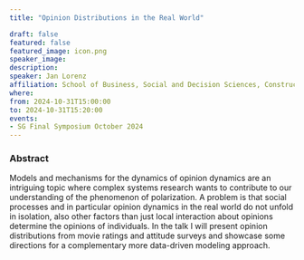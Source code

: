 ```yaml
---
title: "Opinion Distributions in the Real World"

draft: false
featured: false
featured_image: icon.png
speaker_image:
description:
speaker: Jan Lorenz 
affiliation: School of Business, Social and Decision Sciences, Constructor University Bremen (Germany)
where:
from: 2024-10-31T15:00:00
to: 2024-10-31T15:20:00
events:
- SG Final Symposium October 2024 
---
```


### Abstract

Models and mechanisms for the dynamics of opinion dynamics
are an intriguing topic where complex systems research wants
to contribute to our understanding of the phenomenon of
polarization. A problem is that social processes and in
particular opinion dynamics in the real world do not unfold
in isolation, also other factors than just local interaction
about opinions determine the opinions of individuals. In the
talk I will present opinion distributions from movie ratings
and attitude surveys and showcase some directions for a
complementary more data-driven modeling approach.

